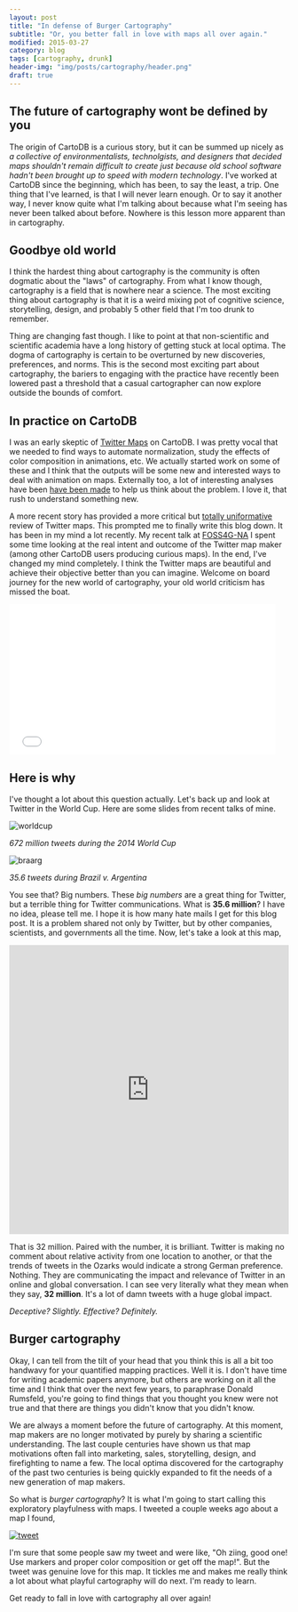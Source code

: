 ```yaml
---
layout: post
title: "In defense of Burger Cartography"
subtitle: "Or, you better fall in love with maps all over again."
modified: 2015-03-27
category: blog
tags: [cartography, drunk]
header-img: "img/posts/cartography/header.png"
draft: true
---
```


## The future of cartography wont be defined by you

The origin of CartoDB is a curious story, but it can be summed up nicely as _a collective of environmentalists, technolgists, and designers that decided maps shouldn't remain difficult to create just because old school software hadn't been brought up to speed with modern technology_. I've worked at CartoDB since the beginning, which has been, to say the least, a trip. One thing that I've learned, is that I will never learn enough. Or to say it another way, I never know quite what I'm talking about because what I'm seeing has never been talked about before. Nowhere is this lesson more apparent than in cartography.

## Goodbye old world

I think the hardest thing about cartography is the community is often dogmatic about the "laws" of cartography. From what I know though, cartography is a field that is nowhere near a science. The most exciting thing about cartography is that it is a weird mixing pot of cognitive science, storytelling, design, and probably 5 other field that I'm too drunk to remember. 

Thing are changing fast though. I like to point at that non-scientific and scientific academia have a long history of getting stuck at local optima. The dogma of cartography is certain to be overturned by new discoveries, preferences, and norms. This is the second most exciting part about cartography, the bariers to engaging with the practice have recently been lowered past a threshold that a casual cartographer can now explore outside the bounds of comfort.

## In practice on CartoDB

I was an early skeptic of [Twitter Maps](http://blog.cartodb.com/twitter-maps/) on CartoDB. I was pretty vocal that we needed to find ways to automate normalization, study the effects of color composition in animations, etc. We actually started work on some of these and I think that the outputs will be some new and interested ways to deal with animation on maps. Externally too, a lot of interesting analyses have been [have been made](http://www.floatingsheep.org/2014/08/mapping-ferguson-tweets-or-more-maps.html) to help us think about the problem. I love it, that rush to understand something new. 

A more recent story has provided a more critical but [totally uniformative](http://www.citylab.com/housing/2015/03/why-most-twitter-maps-cant-be-trusted/388586/) review of Twitter maps. This prompted me to finally write this blog down. It has been in my mind a lot recently. My recent talk at [FOSS4G-NA](https://2015.foss4g-na.org/session/what-map) I spent some time looking at the real intent and outcome of the Twitter map maker (among other CartoDB users producing curious maps). In the end, I've changed my mind completely. I think the Twitter maps are beautiful and achieve their objective better than you can imagine. Welcome on board journey for the new world of cartography, your old world criticism has missed the boat.

<iframe src="//giphy.com/embed/3zBmNY3YOBbDG" width="480" height="270" frameBorder="0" style="max-width: 100%" class="giphy-embed" webkitAllowFullScreen mozallowfullscreen allowFullScreen></iframe>

## Here is why

I've thought a lot about this question actually. Let's back up and look at Twitter in the World Cup. Here are some slides from recent talks of mine.

![worldcup](/img/posts/cartography/world-cup.png)

_672 million tweets during the 2014 World Cup_

![braarg](/img/posts/cartography/bra-ger.png)

_35.6 tweets during Brazil v. Argentina_

You see that? Big numbers. These _big numbers_ are a great thing for Twitter, but a terrible thing for Twitter communications. What is **35.6 million**? I have no idea, please tell me. I hope it is how many hate mails I get for this blog post. It is a problem shared not only by Twitter, but by other companies, scientists, and governments all the time. Now, let's take a look at this map,

<iframe src="http://cartodb.com/v/worldcup/match/?TC=x&vis=30acae6a-0a51-11e4-8918-0e73339ffa50&h=t&t=Germany,B40903%7CArgentina,5CA2D1&m=7%2F13%2F2014%2016:00:00%20GMT,7%2F12%2F2014%2018:35:00GMT&g=147%7C#/2/-11.9/-8.1/0" width='100%' height='520' frameborder='0'  allowfullscreen webkitallowfullscreen mozallowfullscreen oallowfullscreen msallowfullscreen></iframe>

That is 32 million. Paired with the number, it is brilliant. Twitter is making no comment about relative activity from one location to another, or that the trends of tweets in the Ozarks would indicate a strong German preference. Nothing. They are communicating the impact and relevance of Twitter in an online and global conversation. I can see very literally what they mean when they say, **32 million**. It's a lot of damn tweets with a huge global impact. 

_Deceptive? Slightly. Effective? Definitely._

## Burger cartography

Okay, I can tell from the tilt of your head that you think this is all a bit too handwavy for your quantified mapping practices. Well it is. I don't have time for writing academic papers anymore, but others are working on it all the time and I think that over the next few years, to paraphrase Donald Rumsfeld, you're going to find things that you thought you knew were not true and that there are things you didn't know that you didn't know.

We are always a moment before the future of cartography. At this moment, map makers are no longer motivated by purely by sharing a scientific understanding. The last couple centuries have shown us that map motivations often fall into marketing, sales, storytelling, design, and firefighting to name a few. The local optima discovered for the cartography of the past two centuries is being quickly expanded to fit the needs of a new generation of map makers. 

So what is _burger cartography_? It is what I'm going to start calling this exploratory playfulness with maps. I tweeted a couple weeks ago about a map I found,

[![tweet](/img/posts/cartography/burger.png)](https://twitter.com/andrewxhill/status/576442676419125248)

I'm sure that some people saw my tweet and were like, "Oh ziing, good one! Use markers and proper color composition or get off the map!". But the tweet was genuine love for this map. It tickles me and makes me really think a lot about what playful cartography will do next. I'm ready to learn.

Get ready to fall in love with cartography all over again!

